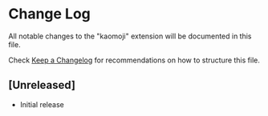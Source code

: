 # Change Log

All notable changes to the "kaomoji" extension will be documented in this file.

Check [Keep a Changelog](http://keepachangelog.com/) for recommendations on how to structure this file.

## [Unreleased]

- Initial release